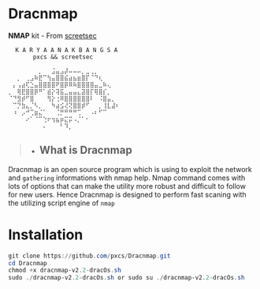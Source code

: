 # Dracnmap
**NMAP** kit - From [screetsec](https://github.com/screetsec)

```shell
  K A R Y A A N A K B A N G S A
       pxcs && screetsec

⠀⠀⠀⠀⠀⠀⠀⡀⠀⠀⣨⣤⣠⡼⠤⠤⠤⡀⣀⢀⡀⠀⠀⠀⠀⠀
⠀⠀⡀⠀⢀⣠⠷⣟⠉⢳⣤⣿⣿⣮⣴⣦⣶⣿⡏⠈⠙⢆⠀⠀⠀⠀
⠀⡄⢠⣴⢏⣑⣤⣿⣿⣿⣿⠟⣿⡿⠿⠷⣿⣿⣿⣿⣤⣀⠷⢄⠀⠀
⡀⠀⢿⣟⣿⣿⡿⠛⠁⣾⡕⢽⣯⣀⣤⣤⣄⣽⣿⡏⢿⣿⡎⡀⠀⠀
⠈⠙⣻⡾⠋⣿⠀⠀⠀⢻⡕⢐⠿⣿⣿⣿⣿⣿⣿⠇⠀⠨⣿⣤⡀⠀
⠀⠉⡙⣳⣄⡈⠣⡀⠀⠀⠳⣴⣪⢜⢝⣿⣿⡾⠋⠀⠀⡀⢸⣇⣼⠆
⠀⠰⠀⡠⠚⢉⣶⣌⠁⠀⠀⢈⡛⠛⠛⠛⢉⠀⠀⠠⠆⠋⠉⠀⠀⠀
⠀⠀⠀⠀⠔⠁⠈⠉⢑⠖⢲⣦⡶⣍⡭⠠⡈⠁⠂⠀⠀⠀⠀⠀⠀⠀
⠀⠀⠀⠀⠀⠀⠀⠀⠄⠀⠀⠀⠃⠹⡀⠀⠀⠀⠀⠀⠀⠀⠀⠀⠀⠀
```
>- ## What is Dracnmap
Dracnmap is an open source program which is using to exploit the network and `gathering` informations with nmap help. Nmap command comes with lots of options that can make the utility more robust and difficult to follow for new users. Hence Dracnmap is designed to perform fast scaning with the utilizing script engine of `nmap`

# Installation
```powershell
git clone https://github.com/pxcs/Dracnmap.git
cd Dracnmap
chmod +x dracnmap-v2.2-dracOs.sh 
sudo ./dracnmap-v2.2-dracOs.sh or sudo su ./dracnmap-v2.2-dracOs.sh 
```
